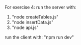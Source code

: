For exercise 4:
run the server with:

1. "node createTables.js"
2. "node insertData.js"
3. "node api.js"

run the client with:
"npm run dev"
